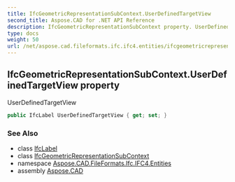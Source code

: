 ```yaml
---
title: IfcGeometricRepresentationSubContext.UserDefinedTargetView
second_title: Aspose.CAD for .NET API Reference
description: IfcGeometricRepresentationSubContext property. UserDefinedTargetView
type: docs
weight: 50
url: /net/aspose.cad.fileformats.ifc.ifc4.entities/ifcgeometricrepresentationsubcontext/userdefinedtargetview/
---
```

## IfcGeometricRepresentationSubContext.UserDefinedTargetView property

UserDefinedTargetView

```csharp
public IfcLabel UserDefinedTargetView { get; set; }
```

### See Also

* class [IfcLabel](../../../aspose.cad.fileformats.ifc.ifc4.types/ifclabel/)
* class [IfcGeometricRepresentationSubContext](../)
* namespace [Aspose.CAD.FileFormats.Ifc.IFC4.Entities](../../ifcgeometricrepresentationsubcontext/)
* assembly [Aspose.CAD](../../../)


